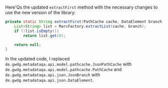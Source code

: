 Here'Qs the updated `extractFirst` method with the necessary changes to use the new version of the library:

```java
private static String extractFirst(PathCache cache, DataElement branch) {
    List<String> list = MarcFactory.extractList(cache, branch);
    if (!list.isEmpty())
        return list.get(0);

    return null;
}
```

In the updated code, I replaced `de.gwdg.metadataqa.api.model.pathcache.JsonPathCache` with `de.gwdg.metadataqa.api.model.pathcache.PathCache` and `de.gwdg.metadataqa.api.json.JsonBranch` with `de.gwdg.metadataqa.api.json.DataElement`.